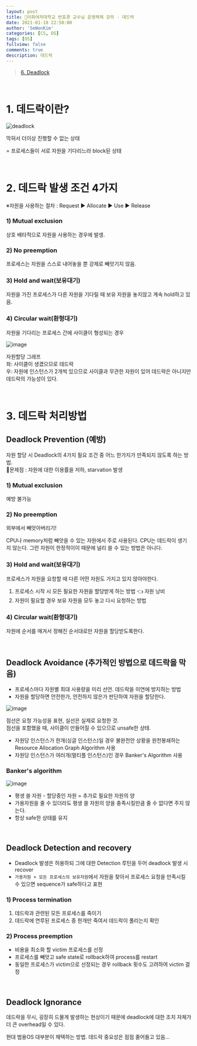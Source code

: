 ```yaml
---
layout: post
title: 🗽이화여자대학교 반효경 교수님 운영체제 강의 - 데드락
date: 2021-01-18 22:50:00
author: 'SeWonKim'
categories: [CS, OS]
tags: [OS]
fullview: false
comments: true
description: 데드락
---
```


> [6. Deadlock](https://core.ewha.ac.kr/publicview/C0101020170412134857472082)

&nbsp;

# 1. 데드락이란?


![deadlock](https://user-images.githubusercontent.com/30452963/104923723-cdc8cc80-59df-11eb-9ce4-c2d4131bcf93.png)

막혀서 더이상 진행할 수 없는 상태

= 프로세스들이 서로 자원을 기다리느라 block된 상태

&nbsp;
&nbsp;

# 2. 데드락 발생 조건 4가지 

※자원을 사용하는 절차 : Request ▶️ Allocate ▶️ Use ▶️ Release

### 1) Mutual exclusion 

상호 배타적으로 자원을 사용하는 경우에 발생.

### 2) No preemption

프로세스는 자원을 스스로 내어놓을 뿐 강제로 빼앗기지 않음.

### 3) Hold and wait(보유대기)

자원을 가진 프로세스가 다른 자원을 기다릴 때 보유 자원을 놓지않고 계속 hold하고 있음.

### 4) Circular wait(환형대기)

자원을 기다리는 프로세스 간에 사이클이 형성되는 경우

![image](https://user-images.githubusercontent.com/30452963/104924624-0917cb00-59e1-11eb-9999-ceaae29c9631.png)

자원할당 그래프     
좌: 사이클이 생겼으므로 데드락      
우: 자원에 인스턴스가 2개씩 있으므로 사이클과 무관한 자원이 있어 데드락은 아니지만 데드락의 가능성이 있다.

&nbsp;
&nbsp;

# 3. 데드락 처리방법

## Deadlock Prevention (예방)

자원 할당 시 Deadlock의 4가지 필요 조건 중 어느 한가지가 만족되지 않도록 하는 방법.    
📛문제점 : 자원에 대한 이용률을 저하, starvation 발생

### 1) Mutual exclusion 

예방 불가능

### 2) No preemption

외부에서 빼앗아버리기!

CPU나 memory처럼 빼앗을 수 있는 자원에서 주로 사용된다.
CPU는 데드락이 생기지 않는다. 그런 자원이 한정적이이 때문에 널리 쓸 수 있는 방법은 아니다.


### 3) Hold and wait(보유대기)

프로세스가 자원을 요청할 때 다른 어떤 자원도 가지고 있지 않아야한다.

1. 프로세스 시작 시 모든 필요한 자원을 할당받게 하는 방법 👈 자원 낭비
2. 자원이 필요할 경우 보유 자원을 모두 놓고 다시 요청하는 방법

### 4) Circular wait(환형대기)

자원에 순서를 매겨서 정해진 순서대로만 자원을 할당받도록한다.

&nbsp;

## Deadlock Avoidance (추가적인 방법으로 데드락을 막음)

- 프로세스마다 자원별 최대 사용량을 미리 선언. 데드락을 미연에 방지하는 방법
- 자원을 할당하면 안전한가, 안전하지 않은가 판단하여 자원을 할당한다.

![image](https://user-images.githubusercontent.com/30452963/104927951-631a8f80-59e5-11eb-862e-65d71eb3eeeb.png)

점선은 요청 가능성을 표현, 실선은 실제로 요청한 것.      
점선을 포함했을 때, 사이클이 만들어질 수 있으므로 unsafe한 상태.

-  자원당 인스턴스가 한개(싱글 인스턴스)일 경우 불완전안 상황을 원천봉쇄하는 Resource Allocation Graph Algorithm 사용
-  자원당 인스턴스가 여러개(멀티플 인스턴스)인 경우 Banker's Algorithm 사용

### Banker's algorithm

![image](https://user-images.githubusercontent.com/30452963/104928597-2a2eea80-59e6-11eb-8cd4-ede391f563c2.png)

- 평생 쓸 자원 - 할당중인 자원 = 추가로 필요한 자원의 양
- 가용자원을 줄 수 있더라도 평생 쓸 자원의 양을 충족시킬만큼 줄 수 없다면 주지 않는다.
- 항상 safe한 상태를 유지

&nbsp;

## Deadlock Detection and recovery

- Deadlock 발생은 허용하되 그에 대한 Detection 루틴을 두어 deadlock 발생 시 recover
- `가용자원 + 모든 프로세스의 보유자원`에서 자원을 찾아서 프로세스 요청을 만족시킬 수 있으면 sequence가 safe하다고 표현

### 1) Process termination

1. 데드락과 관련된 모든 프로세스를 죽이기
2. 데드락에 연루된 프로세스 중 한개만 죽여서 데드락이 풀리는지 확인

### 2) Process preemption

- 비용을 최소화 할 victim 프로세스를 선정
- 프로세스를 빼앗고 safe state로 rollback하여 process를 restart
- 동일한 프로세스가 victim으로 선정되는 경우 rollback 횟수도 고려하여 victim 결정
  

&nbsp;

## Deadlock Ignorance

데드락을 무시, 굉장히 드물게 발생하는 현상이기 때문에 deadlock에 대한 조치 자체가 더 큰 overhead일 수 있다.

현대 범용OS 대부분이 채택하는 방법. 데드락 중요성은 점점 줄어들고 있음...

&nbsp;
&nbsp;
